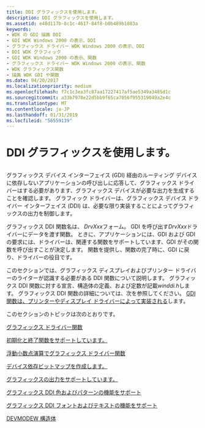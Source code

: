 ```yaml
---
title: DDI グラフィックスを使用します。
description: DDI グラフィックスを使用します。
ms.assetid: e48d117b-8c1c-4617-84f8-b0b489b1083a
keywords:
- WDK の GDI 描画 DDI
- GDI WDK Windows 2000 の表示、DDI
- グラフィックス ドライバー WDK Windows 2000 の表示、DDI
- DDI WDK グラフィック
- GDI WDK Windows 2000 の表示、関数
- グラフィックス ドライバー WDK Windows 2000 の表示、関数
- WDK グラフィックス関数
- 描画 WDK GDI や関数
ms.date: 04/20/2017
ms.localizationpriority: medium
ms.openlocfilehash: f7c1c3ea3fc87aa17227417af5ae5349a3485d1c
ms.sourcegitcommit: a33b7978e22d5bb9f65ca7056f955319049a2e4c
ms.translationtype: MT
ms.contentlocale: ja-JP
ms.lasthandoff: 01/31/2019
ms.locfileid: "56559139"
---
```

# <a name="using-the-graphics-ddi"></a>DDI グラフィックスを使用します。


## <span id="ddk_using_the_graphics_ddi_gg"></span><span id="DDK_USING_THE_GRAPHICS_DDI_GG"></span>


グラフィックス デバイス インターフェイス (GDI) 経由のルーティング デバイスに依存しないアプリケーションの呼び出しに応答して、グラフィックス ドライバーはする必要があります、グラフィックス デバイスが必要な出力を生成することを確認します。 グラフィック ドライバーは、グラフィックス デバイス ドライバー インターフェイス (DDI) は、必要な限り実装することによってグラフィックスの出力を制御します。

グラフィックス DDI 関数名は、 *DrvXxx*フォーム。 GDI を呼び出す*DrvXxx*ドライバーにデータを渡す関数。 ときに、アプリケーションには、GDI および GDI の要求には、ドライバーは、関連する関数をサポートしています、GDI がその関数を呼び出すことが決定します。 関数を提供し、関数の完了時に、GDI に戻り、ドライバーの役目です。

このセクションでは、グラフィックス ディスプレイおよびプリンター ドライバーのライターが認識する必要がある DDI 関数について説明します。 グラフィックス DDI 関数に対する宣言、構造体の定義、および定数が記載*winddi.h*します。 グラフィックス DDI 関数の詳細については、次を参照してください。 [GDI 関数は、プリンターやディスプレイ ドライバーによって実装される](https://msdn.microsoft.com/library/windows/hardware/ff566549)します。

このセクションのトピックは次のとおりです。

[グラフィックス ドライバー関数](graphics-driver-functions.md)

[初期化と終了関数をサポートしています。](supporting-initialization-and-termination-functions.md)

[浮動小数点演算でグラフィックス ドライバー関数](floating-point-operations-in-graphics-driver-functions.md)

[デバイス依存ビットマップを作成します。](creating-device-dependent-bitmaps.md)

[グラフィックスの出力をサポートしています。](supporting-graphics-output.md)

[グラフィックス DDI 色およびパターンの機能をサポート](supporting-graphics-ddi-color-and-pattern-functions.md)

[グラフィックス DDI フォントおよびテキストの機能をサポート](supporting-graphics-ddi-font-and-text-functions.md)

[DEVMODEW 構造体](the-devmodew-structure.md)

 

 





